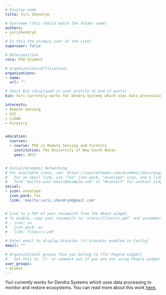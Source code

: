 ```yaml
---
# Display name
title: Yuri Shendryk

# Username (this should match the folder name)
authors:
- yurishendryk

# Is this the primary user of the site?
superuser: false

# Role/position
role: PhD Student

# Organizations/Affiliations
organizations:
- name: 
  url: ""

# Short bio (displayed in user profile at end of posts)
bio: Yuri currently works for Dendra Systems which uses data processing to monitor and restore ecosystems. You can read more about this work <a href="https://dendra.io/"> here. </a>

interests:
- Remote Sensing
- GIS
- LiDAR
- Forestry


education:
  courses:
  - course: PhD in Remote Sensing and Forestry
    institution: The University of New South Wales
    year: 2017


# Social/Academic Networking
# For available icons, see: https://sourcethemes.com/academic/docs/page-builder/#icons
#   For an email link, use "fas" icon pack, "envelope" icon, and a link in the
#   form "mailto:your-email@example.com" or "#contact" for contact widget.
social:
- icon: envelope
  icon_pack: fas
  link: 'mailto:iurii.shendryk@gmail.com'


# Link to a PDF of your resume/CV from the About widget.
# To enable, copy your resume/CV to `static/files/cv.pdf` and uncomment the lines below.
# - icon: cv
#   icon_pack: ai
#   link: files/cv.pdf

# Enter email to display Gravatar (if Gravatar enabled in Config)
email: ""

# Organizational groups that you belong to (for People widget)
#   Set this to `[]` or comment out if you are not using People widget.
user_groups:
- Alumni
---
```


Yuri currently works for Dendra Systems which uses data processing to monitor and restore ecosystems. You can read more about this work <a href= "https://dendra.io/"> here. </a>
